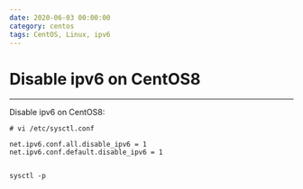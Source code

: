 ```yaml
---
date: 2020-06-03 00:00:00
category: centos
tags: CentOS, Linux, ipv6
---
```

# Disable ipv6 on CentOS8

***
Disable ipv6 on CentOS8:
        
    # vi /etc/sysctl.conf

    net.ipv6.conf.all.disable_ipv6 = 1
    net.ipv6.conf.default.disable_ipv6 = 1


    sysctl -p